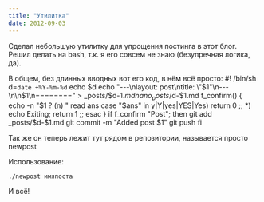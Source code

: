 ```yaml
---
title: "Утилитка"
date: 2012-09-03
---
```


Сделал небольшую утилитку для упрощения постинга в этот блог. Решил делать на bash, т.к. я его совсем не знаю (безупречная логика, да).

В общем, без длинных вводных вот его код, в нём всё просто:
    #! /bin/sh
    d=`date +%Y-%m-%d`
    echo $d
    echo "---\nlayout: post\ntitle: \"$1\"\n---\n\n$1\n========" > _posts/$d-$1.md
    nano _posts/$d-$1.md
    f_confirm() {
        echo -n "$1 ? (n) "
        read ans
        case "$ans" in
        y|Y|yes|YES|Yes) return 0 ;;
        *) echo Exiting; return 1 ;;
        esac
    }
    if f_confirm "Post"; then
        git add _posts/$d-$1.md
        git commit -m "Added post $1"
        git push
    fi

Так же он теперь лежит тут рядом в репозитории, называется просто newpost

Использование:

    ./newpost имяпоста

И всё!
